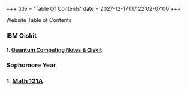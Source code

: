 +++
title = 'Table Of Contents'
date = 2027-12-17T17:22:02-07:00
+++

Website Table of Contents 
<!--more-->

### IBM Qiskit

#### 1. [Quantum Computing Notes \& Qiskit](https://dev-undergrad.dev/qiskit/)

### Sophomore Year

### 1. [Math 121A](https://dev-undergrad.dev/math121a/)
